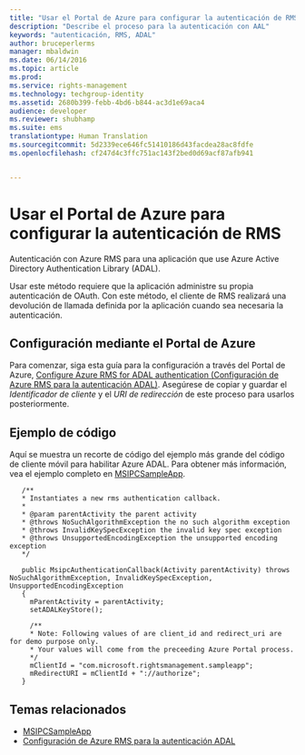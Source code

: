 ```yaml
---
title: "Usar el Portal de Azure para configurar la autenticación de RMS | Azure RMS"
description: "Describe el proceso para la autenticación con AAL"
keywords: "autenticación, RMS, ADAL"
author: bruceperlerms
manager: mbaldwin
ms.date: 06/14/2016
ms.topic: article
ms.prod: 
ms.service: rights-management
ms.technology: techgroup-identity
ms.assetid: 2680b399-febb-4bd6-b844-ac3d1e69aca4
audience: developer
ms.reviewer: shubhamp
ms.suite: ems
translationtype: Human Translation
ms.sourcegitcommit: 5d2339ece646fc51410186d43facdea28ac8fdfe
ms.openlocfilehash: cf247d4c3ffc751ac143f2bed0d69acf87afb941


---
```


# Usar el Portal de Azure para configurar la autenticación de RMS

Autenticación con Azure RMS para una aplicación que use Azure Active Directory Authentication Library (ADAL).

Usar este método requiere que la aplicación administre su propia autenticación de OAuth. Con este método, el cliente de RMS realizará una devolución de llamada definida por la aplicación cuando sea necesaria la autenticación.

## Configuración mediante el Portal de Azure
Para comenzar, siga esta guía para la configuración a través del Portal de Azure, [Configure Azure RMS for ADAL authentication (Configuración de Azure RMS para la autenticación ADAL)](adal-auth.md). Asegúrese de copiar y guardar el *Identificador de cliente* y el *URI de redirección* de este proceso para usarlos posteriormente.

## Ejemplo de código
Aquí se muestra un recorte de código del ejemplo más grande del código de cliente móvil para habilitar Azure ADAL. Para obtener más información, vea el ejemplo completo en [MSIPCSampleApp](https://github.com/AzureAD/rms-sdk-ui-for-android/tree/master/samples/MsipcSampleApp).

       /**
       * Instantiates a new rms authentication callback.
       *
       * @param parentActivity the parent activity
       * @throws NoSuchAlgorithmException the no such algorithm exception
       * @throws InvalidKeySpecException the invalid key spec exception
       * @throws UnsupportedEncodingException the unsupported encoding exception
       */

       public MsipcAuthenticationCallback(Activity parentActivity) throws NoSuchAlgorithmException, InvalidKeySpecException, UnsupportedEncodingException
       {
         mParentActivity = parentActivity;
         setADALKeyStore();

         /**
         * Note: Following values of are client_id and redirect_uri are for demo purpose only.
         * Your values will come from the preceeding Azure Portal process.
         */
         mClientId = "com.microsoft.rightsmanagement.sampleapp";
         mRedirectURI = mClientId + "://authorize";
       }


## Temas relacionados

- [MSIPCSampleApp](https://github.com/AzureAD/rms-sdk-ui-for-android/tree/master/samples/MsipcSampleApp)
- [Configuración de Azure RMS para la autenticación ADAL](adal-auth.md)



<!--HONumber=Aug16_HO4-->


